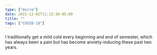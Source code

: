 ```yaml
---
type: ["micro"]
date: 2021-12-02T11:12:30-05:00
title: ""
tags: ["COVID-19"]
---
```

I traditionally get a mild cold every beginning and end of semester, which has always been a pain but has become anxiety-inducing these past two years.
